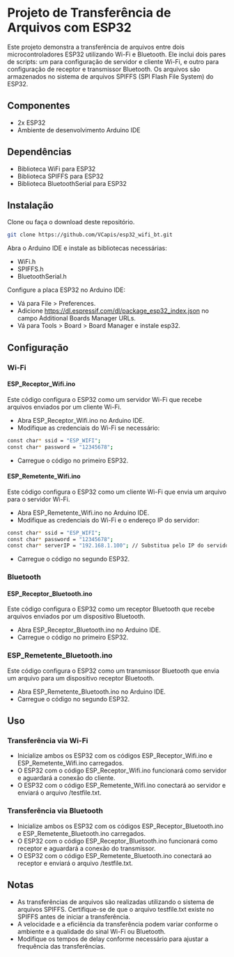 
# Projeto de Transferência de Arquivos com ESP32

Este projeto demonstra a transferência de arquivos entre dois microcontroladores ESP32 utilizando Wi-Fi e Bluetooth. Ele inclui dois pares de scripts: um para configuração de servidor e cliente Wi-Fi, e outro para configuração de receptor e transmissor Bluetooth. Os arquivos são armazenados no sistema de arquivos SPIFFS (SPI Flash File System) do ESP32.


## Componentes

- 2x ESP32
- Ambiente de desenvolvimento Arduino IDE


## Dependências

- Biblioteca WiFi para ESP32
- Biblioteca SPIFFS para ESP32
- Biblioteca BluetoothSerial para ESP32


## Instalação

Clone ou faça o download deste repositório.

```bash
git clone https://github.com/VCapis/esp32_wifi_bt.git
```

Abra o Arduino IDE e instale as bibliotecas necessárias:

+ WiFi.h
+ SPIFFS.h
+ BluetoothSerial.h


Configure a placa ESP32 no Arduino IDE:

- Vá para File > Preferences.
- Adicione https://dl.espressif.com/dl/package_esp32_index.json no campo Additional Boards Manager URLs.
- Vá para Tools > Board > Board Manager e instale esp32.


## Configuração

### Wi-Fi

#### ESP_Receptor_Wifi.ino
Este código configura o ESP32 como um servidor Wi-Fi que recebe arquivos enviados por um cliente Wi-Fi.


+ Abra ESP_Receptor_Wifi.ino no Arduino IDE.
+ Modifique as credenciais do Wi-Fi se necessário:

```bash
const char* ssid = "ESP_WIFI";
const char* password = "12345678";
```

+ Carregue o código no primeiro ESP32.

#### ESP_Remetente_Wifi.ino
Este código configura o ESP32 como um cliente Wi-Fi que envia um arquivo para o servidor Wi-Fi.

+ Abra ESP_Remetente_Wifi.ino no Arduino IDE.
+ Modifique as credenciais do Wi-Fi e o endereço IP do servidor:

```bash
const char* ssid = "ESP_WIFI";
const char* password = "12345678";
const char* serverIP = "192.168.1.100"; // Substitua pelo IP do servidor
```

+ Carregue o código no segundo ESP32.

### Bluetooth

#### ESP_Receptor_Bluetooth.ino
Este código configura o ESP32 como um receptor Bluetooth que recebe arquivos enviados por um dispositivo Bluetooth.

+ Abra ESP_Receptor_Bluetooth.ino no Arduino IDE.
+ Carregue o código no primeiro ESP32.

### ESP_Remetente_Bluetooth.ino
Este código configura o ESP32 como um transmissor Bluetooth que envia um arquivo para um dispositivo receptor Bluetooth.

+ Abra ESP_Remetente_Bluetooth.ino no Arduino IDE.
+ Carregue o código no segundo ESP32.
## Uso

### Transferência via Wi-Fi
+ Inicialize ambos os ESP32 com os códigos ESP_Receptor_Wifi.ino e ESP_Remetente_Wifi.ino carregados.
+ O ESP32 com o código ESP_Receptor_Wifi.ino funcionará como servidor e aguardará a conexão do cliente.
+ O ESP32 com o código ESP_Remetente_Wifi.ino conectará ao servidor e enviará o arquivo /testfile.txt.

### Transferência via Bluetooth
+ Inicialize ambos os ESP32 com os códigos ESP_Receptor_Bluetooth.ino e ESP_Remetente_Bluetooth.ino carregados.
+ O ESP32 com o código ESP_Receptor_Bluetooth.ino funcionará como receptor e aguardará a conexão do transmissor.
+ O ESP32 com o código ESP_Remetente_Bluetooth.ino conectará ao receptor e enviará o arquivo /testfile.txt.




## Notas
- As transferências de arquivos são realizadas utilizando o sistema de arquivos SPIFFS. Certifique-se de que o arquivo testfile.txt existe no SPIFFS antes de iniciar a transferência.
- A velocidade e a eficiência da transferência podem variar conforme o ambiente e a qualidade do sinal Wi-Fi ou Bluetooth.
- Modifique os tempos de delay conforme necessário para ajustar a frequência das transferências.